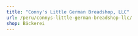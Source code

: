 ```yaml
---
title: "Conny's Little German Breadshop, LLC"
url: /peru/connys-little-german-breadshop-llc/
shop: Bäckerei
---
```

